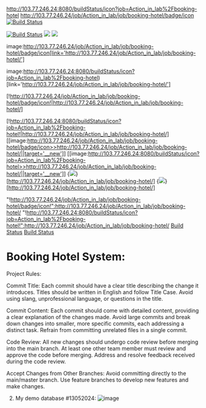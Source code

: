 http://103.77.246.24:8080/buildStatus/icon?job=Action_in_lab%2Fbooking-hotel
http://103.77.246.24/job/Action_in_lab/job/booking-hotel/badge/icon
[![Build Status](http://103.77.246.24/job/Action_in_lab/job/booking-hotel/badge/icon)](http://103.77.246.24/job/Action_in_lab/job/booking-hotel/)

[![Build Status](http://103.77.246.24:8080/buildStatus/icon?job=Action_in_lab%2Fbooking-hotel)](http://103.77.246.24/job/Action_in_lab/job/booking-hotel/)
<a href='http://103.77.246.24/job/Action_in_lab/job/booking-hotel/'><img src='http://103.77.246.24/job/Action_in_lab/job/booking-hotel/badge/icon'></a>
<a href='http://103.77.246.24/job/Action_in_lab/job/booking-hotel/'><img src='http://103.77.246.24:8080/buildStatus/icon?job=Action_in_lab%2Fbooking-hotel'></a>

image:http://103.77.246.24/job/Action_in_lab/job/booking-hotel/badge/icon[link='http://103.77.246.24/job/Action_in_lab/job/booking-hotel/']

image:http://103.77.246.24:8080/buildStatus/icon?job=Action_in_lab%2Fbooking-hotel)[link='http://103.77.246.24/job/Action_in_lab/job/booking-hotel/']

[!http://103.77.246.24/job/Action_in_lab/job/booking-hotel/badge/icon!|http://103.77.246.24/job/Action_in_lab/job/booking-hotel/]


[!http://103.77.246.24:8080/buildStatus/icon?job=Action_in_lab%2Fbooking-hotel!|http://103.77.246.24/job/Action_in_lab/job/booking-hotel/]
[[image:http://103.77.246.24/job/Action_in_lab/job/booking-hotel/badge/icon>>http://103.77.246.24/job/Action_in_lab/job/booking-hotel/||target='__new']]
[[image:http://103.77.246.24:8080/buildStatus/icon?job=Action_in_lab%2Fbooking-hotel>>http://103.77.246.24/job/Action_in_lab/job/booking-hotel/||target='__new']]
{<img src='http://103.77.246.24/job/Action_in_lab/job/booking-hotel/badge/icon'/>}[http://103.77.246.24/job/Action_in_lab/job/booking-hotel/]
{<img src='http://103.77.246.24:8080/buildStatus/icon?job=Action_in_lab%2Fbooking-hotel'/>}[http://103.77.246.24/job/Action_in_lab/job/booking-hotel/]


"!http://103.77.246.24/job/Action_in_lab/job/booking-hotel/badge/icon!":http://103.77.246.24/job/Action_in_lab/job/booking-hotel/
"!http://103.77.246.24:8080/buildStatus/icon?job=Action_in_lab%2Fbooking-hotel!":http://103.77.246.24/job/Action_in_lab/job/booking-hotel/
[Build Status](http://103.77.246.24/job/Action_in_lab/job/booking-hotel/badge/icon "http://103.77.246.24/job/Action_in_lab/job/booking-hotel/")
[Build Status](http://103.77.246.24:8080/buildStatus/icon?job=Action_in_lab%2Fbooking-hotel "http://103.77.246.24/job/Action_in_lab/job/booking-hotel/")











# Booking Hotel System:

Project Rules:

Commit Title:
Each commit should have a clear title describing the change it introduces.
Titles should be written in English and follow Title Case.
Avoid using slang, unprofessional language, or questions in the title.

Commit Content:
Each commit should come with detailed content, providing a clear explanation of the changes made.
Avoid large commits and break down changes into smaller, more specific commits, each addressing a distinct task.
Refrain from committing unrelated files in a single commit.

Code Review:
All new changes should undergo code review before merging into the main branch.
At least one other team member must review and approve the code before merging.
Address and resolve feedback received during the code review.

Accept Changes from Other Branches:
Avoid committing directly to the main/master branch.
Use feature branches to develop new features and make changes.

2. My demo database #13052024:
   ![image](https://github.com/chinhbean09/booking-hotel/assets/112397448/bac66ad8-563f-4853-a8eb-6fc9eb90e683)


